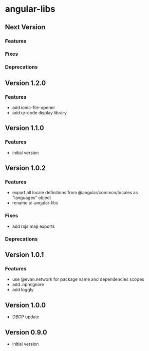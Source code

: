 # angular-libs

## Next Version
### Features
### Fixes
### Deprecations

## Version 1.2.0
### Features
- add ionic-file-opener
- add qr-code display library

## Version 1.1.0
### Features
- initial version

## Version 1.0.2
### Features
- export all locale definitions from @angular/common/locales as "languages" object
- rename ui-angular-libs

### Fixes
- add rxjs map exports

### Deprecations

## Version 1.0.1
### Features
- use @evan.network for package name and dependencies scopes
- add .npmignore
- add loggly

## Version 1.0.0
- DBCP update

## Version 0.9.0
- initial version